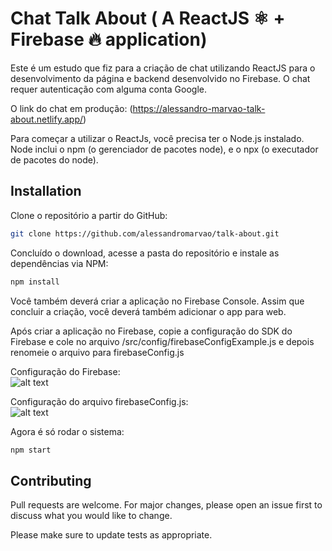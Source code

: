 # Chat Talk About ( A ReactJS ⚛️ + Firebase 🔥 application)

Este é um estudo que fiz para a criação de chat utilizando ReactJS para o desenvolvimento da página e backend desenvolvido no Firebase. O chat requer autenticação com alguma conta Google.

O link do chat em produção: (<https://alessandro-marvao-talk-about.netlify.app/>)

Para começar a utilizar o ReactJs, você precisa ter o Node.js instalado. Node inclui o npm (o gerenciador de pacotes node), e o npx (o executador de pacotes do node).

## Installation

Clone o repositório a partir do GitHub:

```bash
git clone https://github.com/alessandromarvao/talk-about.git
```

Concluído o download, acesse a pasta do repositório e instale as dependências via NPM:

```bash
npm install
```

Você também deverá criar a aplicação no Firebase Console. Assim que concluir a criação, você deverá também adicionar o app para web.

Após criar a aplicação no Firebase, copie a configuração do SDK do Firebase e cole no arquivo /src/config/firebaseConfigExample.js e depois renomeie o arquivo para firebaseConfig.js

Configuração do Firebase: <br />
![alt text](https://i.ibb.co/HD68SM9/Captura-de-tela-de-2022-03-29-13-47-18.png)

Configuração do arquivo firebaseConfig.js: <br />
![alt text](https://i.ibb.co/cCmL0w6/Captura-de-tela-de-2022-03-29-14-01-09.png)


Agora é só rodar o sistema:

```bash
npm start
```

## Contributing
Pull requests are welcome. For major changes, please open an issue first to discuss what you would like to change.

Please make sure to update tests as appropriate.